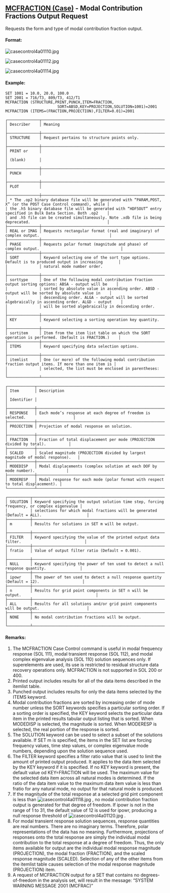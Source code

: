 ## [MCFRACTION (Case)](https://nexus.hexagon.com/documentationcenter/bundle/MSC_Nastran_2022.4/page/Nastran_Combined_Book/qrg/casecontrol4a/TOC.MCFRACTION.Case.xhtml) - Modal Contribution Fractions Output Request

Requests the form and type of modal contribution fraction output.

#### Format:

![casecontrol4a01110.jpg](https://help-be.hexagonmi.com/bundle/MSC_Nastran_2022.4/page/Nastran_Combined_Book/qrg/casecontrol4a/../../../assets/casecontrol4a01110.jpg?_LANG=enus)  

![casecontrol4a01112.jpg](https://help-be.hexagonmi.com/bundle/MSC_Nastran_2022.4/page/Nastran_Combined_Book/qrg/casecontrol4a/../../../assets/casecontrol4a01112.jpg?_LANG=enus)  

![casecontrol4a01114.jpg](https://help-be.hexagonmi.com/bundle/MSC_Nastran_2022.4/page/Nastran_Combined_Book/qrg/casecontrol4a/../../../assets/casecontrol4a01114.jpg?_LANG=enus)

#### Example:

```nastran
SET 1001 = 10.0, 20.0, 100.0    
SET 2001 = 716/T3, 809/T3, 412/T1
MCFRACTION (STRUCTURE,PRINT,PUNCH,ITEM=FRACTION,
                       SORT=ABSD,KEY=PROJECTION,SOLUTION=1001)=2001
MCFRACTION (ITEMS=(FRACTION,PROJECTION),FILTER=0.01)=2001
```

```text
┌──────────────┬───────────────────────────────────────────────────────────────────────────────────────────────────┐
│ Describer    │ Meaning                                                                                           │
├──────────────┼───────────────────────────────────────────────────────────────────────────────────────────────────┤
│ STRUCTURE    │ Request pertains to structure points only.                                                        │
├──────────────┼───────────────────────────────────────────────────────────────────────────────────────────────────┤
│ PRINT or     │                                                                                                   │
│ (blank)      │                                                                                                   │
├──────────────┼───────────────────────────────────────────────────────────────────────────────────────────────────┤
│ PUNCH        │                                                                                                   │
├──────────────┼───────────────────────────────────────────────────────────────────────────────────────────────────┤
│ PLOT         │                                                                                                   │
├──────────────┼───────────────────────────────────────────────────────────────────────────────────────────────────┤
│ * The .op2 binary database file will be generated with “PARAM,POST, X” (or the POST Case Control command), while │
│ the .h5 binary database file will be generated with “HDF5OUT” entry specified in Bulk Data Section. Both .op2    │
│ and .h5 file can be created simultaneously. Note .xdb file is being deprecated.                                  │
├──────────────┼───────────────────────────────────────────────────────────────────────────────────────────────────┤
│ REAL or IMAG │ Requests rectangular format (real and imaginary) of complex output.                               │
├──────────────┼───────────────────────────────────────────────────────────────────────────────────────────────────┤
│ PHASE        │ Requests polar format (magnitude and phase) of complex output.                                    │
├──────────────┼───────────────────────────────────────────────────────────────────────────────────────────────────┤
│ SORT         │ Keyword selecting one of the sort type options. Default is to produced output in increasing       │
│              │ natural mode number order.                                                                        │
├──────────────┼───────────────────────────────────────────────────────────────────────────────────────────────────┤
│ sorttype     │ One of the following modal contribution fraction output sorting options: ABSA - output will be    │
│              │ sorted by absolute value in ascending order. ABSD - output will be sorted by absolute value in    │
│              │ descending order. ALGA - output will be sorted algebraically in ascending order. ALGD - output    │
│              │ will be sorted algebraically in descending order.                                                 │
├──────────────┼───────────────────────────────────────────────────────────────────────────────────────────────────┤
│ KEY          │ Keyword selecting a sorting operation key quantity.                                               │
├──────────────┼───────────────────────────────────────────────────────────────────────────────────────────────────┤
│ sortitem     │ Item from the item list table on which the SORT operation is performed. (Default is FRACTION.)    │
├──────────────┼───────────────────────────────────────────────────────────────────────────────────────────────────┤
│ ITEMS        │ Keyword specifying data selection options.                                                        │
├──────────────┼───────────────────────────────────────────────────────────────────────────────────────────────────┤
│ itemlist     │ One (or more) of the following modal contribution fraction output items. If more than one item is │
│              │ selected, the list must be enclosed in parentheses:                                               │
└──────────────┴───────────────────────────────────────────────────────────────────────────────────────────────────┘
```

```text
┌────────────┬─────────────────────────────────────────────────────────────────────────────────┐
│ Item       │ Description                                                                     │
│ Identifier │                                                                                 │
├────────────┼─────────────────────────────────────────────────────────────────────────────────┤
│ RESPONSE   │ Each mode’s response at each degree of freedom is selected.                     │
├────────────┼─────────────────────────────────────────────────────────────────────────────────┤
│ PROJECTION │ Projection of modal response on solution.                                       │
├────────────┼─────────────────────────────────────────────────────────────────────────────────┤
│ FRACTION   │ Fraction of total displacement per mode (PROJECTION divided by total).          │
├────────────┼─────────────────────────────────────────────────────────────────────────────────┤
│ SCALED     │ Scaled magnitude (PROJECTION divided by largest magnitude of modal response).   │
├────────────┼─────────────────────────────────────────────────────────────────────────────────┤
│ MODEDISP   │ Modal displacements (complex solution at each DOF by mode number).              │
├────────────┼─────────────────────────────────────────────────────────────────────────────────┤
│ MODERESP   │ Modal response for each mode (polar format with respect to total displacement). │
└────────────┴─────────────────────────────────────────────────────────────────────────────────┘
```

```text
┌──────────┬────────────────────────────────────────────────────────────────────────────────────────────┐
│ SOLUTION │ Keyword specifying the output solution time step, forcing frequency, or complex eigenvalue │
│          │ selections for which modal fractions will be generated (Default = ALL).                    │
├──────────┼────────────────────────────────────────────────────────────────────────────────────────────┤
│ m        │ Results for solutions in SET m will be output.                                             │
├──────────┼────────────────────────────────────────────────────────────────────────────────────────────┤
│ FILTER   │ Keyword specifying the value of the printed output data filter.                            │
├──────────┼────────────────────────────────────────────────────────────────────────────────────────────┤
│ fratio   │ Value of output filter ratio (Default = 0.001).                                            │
├──────────┼────────────────────────────────────────────────────────────────────────────────────────────┤
│ NULL     │ Keyword specifying the power of ten used to detect a null response quantity.               │
├──────────┼────────────────────────────────────────────────────────────────────────────────────────────┤
│ ipowr    │ The power of ten used to detect a null response quantity (Default = 12).                   │
├──────────┼────────────────────────────────────────────────────────────────────────────────────────────┤
│ n        │ Results for grid point components in SET n will be output.                                 │
├──────────┼────────────────────────────────────────────────────────────────────────────────────────────┤
│ ALL      │ Results for all solutions and/or grid point components will be output.                     │
├──────────┼────────────────────────────────────────────────────────────────────────────────────────────┤
│ NONE     │ No modal contribution fractions will be output.                                            │
└──────────┴────────────────────────────────────────────────────────────────────────────────────────────┘
```

#### Remarks:

1. The MCFRACTION Case Control command is useful in modal frequency response (SOL 111), modal transient response (SOL 112), and modal complex eigenvalue analysis (SOL 110) solution sequences only. If superelements are used, its use is restricted to residual structure data recovery operations only. MCFRACTION is not supported in SOL 200 or 400.
2. Printed output includes results for all of the data items described in the itemlist table.
3. Punched output includes results for only the data items selected by the ITEMS keyword.
4. Modal contribution fractions are sorted by increasing order of mode number unless the SORT keywords specifies a particular sorting order. If a sorting order is specified, the KEY keyword selects the particular data item in the printed results tabular output listing that is sorted. When MODEDISP is selected, the magnitude is sorted. When MODERESP is selected, the real portion of the response is sorted.
5. The SOLUTION keyword can be used to select a subset of the solutions available. If SET m is specified, the items in the SET list are forcing frequency values, time step values, or complex eigenvalue mode numbers, depending upon the solution sequence used.
6. The FILTER keyword specifies a filter ratio value that is used to limit the amount of printed output produced. It applies to the data item selected by the KEY keyword if it is specified. If no KEY keyword is present, the default value od KEY=FRACTION will be used. The maximum value for the selected data item across all natural modes is determined. If the ratio of the data item value to the maximum data item value is less than fratio for any natural mode, no output for that natural mode is produced.
7. If the magnitude of the total response at a selected grid pint component is less than  ![casecontrol4a01118.jpg](https://help-be.hexagonmi.com/bundle/MSC_Nastran_2022.4/page/Nastran_Combined_Book/qrg/casecontrol4a/../../../assets/casecontrol4a01118.jpg?_LANG=enus) , no modal contribution fraction output is generated for that degree of freedom. If ipowr is not in the range of 1 to 31, the default value of 12 is used for ipowr, producing a null response threshold of  ![casecontrol4a01120.jpg](https://help-be.hexagonmi.com/bundle/MSC_Nastran_2022.4/page/Nastran_Combined_Book/qrg/casecontrol4a/../../../assets/casecontrol4a01120.jpg?_LANG=enus) .
8. For modal transient response solution sequences, response quantities are real numbers. There are no imaginary terms. Therefore, polar representations of the data has no meaning. Furthermore, projections of responses onto the total response are simply the individual modal contribution to the total response at a degree of freedom. Thus, the only items available for output are the individual modal response magnitude (PROJECTION), the modal fraction (FRACTION), and the scaled response magnitude (SCALED). Selection of any of the other items from the itemlist table causes selection of the modal response magnitude (PROJECTION) item.
9. A request of MCFRACTION output for a SET that contains no degrees-of-freedom in the analysis set, will result in the message: “SYSTEM WARNING MESSAGE 2001 (MCFRAC)”
